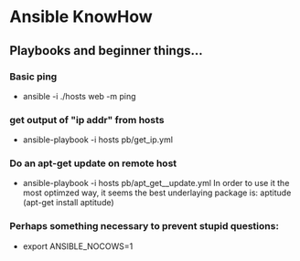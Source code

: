 # Ansible KnowHow

## Playbooks and beginner things...

### Basic ping
-  ansible -i ./hosts web -m ping

### get output of "ip addr" from hosts
- ansible-playbook -i hosts pb/get_ip.yml

### Do an apt-get update on remote host
- ansible-playbook -i hosts pb/apt_get__update.yml
In order to use it the most optimzed way, it seems the best underlaying package is: 
aptitude (apt-get install aptitude) 


### Perhaps something necessary to prevent stupid questions:
- export ANSIBLE_NOCOWS=1

